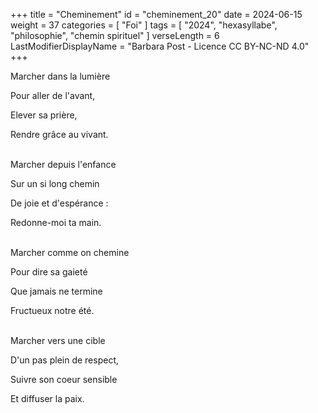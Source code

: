 +++
title = "Cheminement"
id = "cheminement_20"
date = 2024-06-15
weight = 37
categories = [ "Foi" ]
tags = [ "2024", "hexasyllabe", "philosophie", "chemin spirituel" ]
verseLength = 6
LastModifierDisplayName = "Barbara Post - Licence CC BY-NC-ND 4.0"
+++

Marcher dans la lumière

Pour aller de l'avant,

Elever sa prière,

Rendre grâce au vivant.

 \
Marcher depuis l'enfance

Sur un si long chemin

De joie et d'espérance :

Redonne-moi ta main.

 \
Marcher comme on chemine

Pour dire sa gaieté

Que jamais ne termine

Fructueux notre été.

 \
Marcher vers une cible

D'un pas plein de respect,

Suivre son coeur sensible

Et diffuser la paix.
